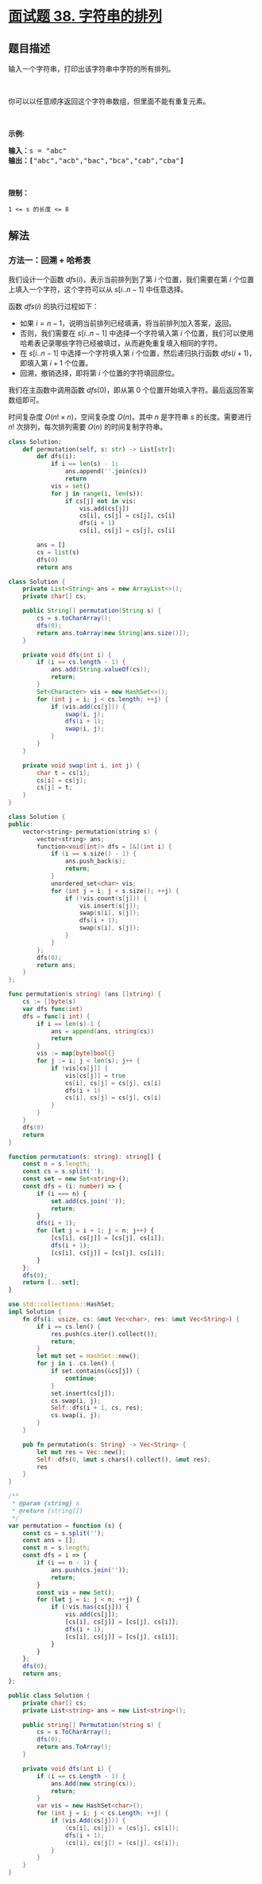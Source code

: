 # [面试题 38. 字符串的排列](https://leetcode.cn/problems/zi-fu-chuan-de-pai-lie-lcof/)

## 题目描述

<!-- 这里写题目描述 -->

<p>输入一个字符串，打印出该字符串中字符的所有排列。</p>

<p>&nbsp;</p>

<p>你可以以任意顺序返回这个字符串数组，但里面不能有重复元素。</p>

<p>&nbsp;</p>

<p><strong>示例:</strong></p>

<pre><strong>输入：</strong>s = &quot;abc&quot;
<strong>输出：[</strong>&quot;abc&quot;,&quot;acb&quot;,&quot;bac&quot;,&quot;bca&quot;,&quot;cab&quot;,&quot;cba&quot;<strong>]</strong>
</pre>

<p>&nbsp;</p>

<p><strong>限制：</strong></p>

<p><code>1 &lt;= s 的长度 &lt;= 8</code></p>

## 解法

### 方法一：回溯 + 哈希表

我们设计一个函数 $dfs(i)$，表示当前排列到了第 $i$ 个位置，我们需要在第 $i$ 个位置上填入一个字符，这个字符可以从 $s[i..n-1]$ 中任意选择。

函数 $dfs(i)$ 的执行过程如下：

-   如果 $i = n-1$，说明当前排列已经填满，将当前排列加入答案，返回。
-   否则，我们需要在 $s[i..n-1]$ 中选择一个字符填入第 $i$ 个位置，我们可以使用哈希表记录哪些字符已经被填过，从而避免重复填入相同的字符。
-   在 $s[i..n-1]$ 中选择一个字符填入第 $i$ 个位置，然后递归执行函数 $dfs(i+1)$，即填入第 $i+1$ 个位置。
-   回溯，撤销选择，即将第 $i$ 个位置的字符填回原位。

我们在主函数中调用函数 $dfs(0)$，即从第 0 个位置开始填入字符。最后返回答案数组即可。

时间复杂度 $O(n! \times n)$，空间复杂度 $O(n)$。其中 $n$ 是字符串 $s$ 的长度。需要进行 $n!$ 次排列，每次排列需要 $O(n)$ 的时间复制字符串。

<!-- tabs:start -->

```python
class Solution:
    def permutation(self, s: str) -> List[str]:
        def dfs(i):
            if i == len(s) - 1:
                ans.append(''.join(cs))
                return
            vis = set()
            for j in range(i, len(s)):
                if cs[j] not in vis:
                    vis.add(cs[j])
                    cs[i], cs[j] = cs[j], cs[i]
                    dfs(i + 1)
                    cs[i], cs[j] = cs[j], cs[i]

        ans = []
        cs = list(s)
        dfs(0)
        return ans
```

```java
class Solution {
    private List<String> ans = new ArrayList<>();
    private char[] cs;

    public String[] permutation(String s) {
        cs = s.toCharArray();
        dfs(0);
        return ans.toArray(new String[ans.size()]);
    }

    private void dfs(int i) {
        if (i == cs.length - 1) {
            ans.add(String.valueOf(cs));
            return;
        }
        Set<Character> vis = new HashSet<>();
        for (int j = i; j < cs.length; ++j) {
            if (vis.add(cs[j])) {
                swap(i, j);
                dfs(i + 1);
                swap(i, j);
            }
        }
    }

    private void swap(int i, int j) {
        char t = cs[i];
        cs[i] = cs[j];
        cs[j] = t;
    }
}
```

```cpp
class Solution {
public:
    vector<string> permutation(string s) {
        vector<string> ans;
        function<void(int)> dfs = [&](int i) {
            if (i == s.size() - 1) {
                ans.push_back(s);
                return;
            }
            unordered_set<char> vis;
            for (int j = i; j < s.size(); ++j) {
                if (!vis.count(s[j])) {
                    vis.insert(s[j]);
                    swap(s[i], s[j]);
                    dfs(i + 1);
                    swap(s[i], s[j]);
                }
            }
        };
        dfs(0);
        return ans;
    }
};
```

```go
func permutation(s string) (ans []string) {
	cs := []byte(s)
	var dfs func(int)
	dfs = func(i int) {
		if i == len(s)-1 {
			ans = append(ans, string(cs))
			return
		}
		vis := map[byte]bool{}
		for j := i; j < len(s); j++ {
			if !vis[cs[j]] {
				vis[cs[j]] = true
				cs[i], cs[j] = cs[j], cs[i]
				dfs(i + 1)
				cs[i], cs[j] = cs[j], cs[i]
			}
		}
	}
	dfs(0)
	return
}
```

```ts
function permutation(s: string): string[] {
    const n = s.length;
    const cs = s.split('');
    const set = new Set<string>();
    const dfs = (i: number) => {
        if (i === n) {
            set.add(cs.join(''));
            return;
        }
        dfs(i + 1);
        for (let j = i + 1; j < n; j++) {
            [cs[i], cs[j]] = [cs[j], cs[i]];
            dfs(i + 1);
            [cs[i], cs[j]] = [cs[j], cs[i]];
        }
    };
    dfs(0);
    return [...set];
}
```

```rust
use std::collections::HashSet;
impl Solution {
    fn dfs(i: usize, cs: &mut Vec<char>, res: &mut Vec<String>) {
        if i == cs.len() {
            res.push(cs.iter().collect());
            return;
        }
        let mut set = HashSet::new();
        for j in i..cs.len() {
            if set.contains(&cs[j]) {
                continue;
            }
            set.insert(cs[j]);
            cs.swap(i, j);
            Self::dfs(i + 1, cs, res);
            cs.swap(i, j);
        }
    }

    pub fn permutation(s: String) -> Vec<String> {
        let mut res = Vec::new();
        Self::dfs(0, &mut s.chars().collect(), &mut res);
        res
    }
}
```

```js
/**
 * @param {string} s
 * @return {string[]}
 */
var permutation = function (s) {
    const cs = s.split('');
    const ans = [];
    const n = s.length;
    const dfs = i => {
        if (i == n - 1) {
            ans.push(cs.join(''));
            return;
        }
        const vis = new Set();
        for (let j = i; j < n; ++j) {
            if (!vis.has(cs[j])) {
                vis.add(cs[j]);
                [cs[i], cs[j]] = [cs[j], cs[i]];
                dfs(i + 1);
                [cs[i], cs[j]] = [cs[j], cs[i]];
            }
        }
    };
    dfs(0);
    return ans;
};
```

```cs
public class Solution {
    private char[] cs;
    private List<string> ans = new List<string>();

    public string[] Permutation(string s) {
        cs = s.ToCharArray();
        dfs(0);
        return ans.ToArray();
    }

    private void dfs(int i) {
        if (i == cs.Length - 1) {
            ans.Add(new string(cs));
            return;
        }
        var vis = new HashSet<char>();
        for (int j = i; j < cs.Length; ++j) {
            if (vis.Add(cs[j])) {
                (cs[i], cs[j]) = (cs[j], cs[i]);
                dfs(i + 1);
                (cs[i], cs[j]) = (cs[j], cs[i]);
            }
        }
    }
}
```

<!-- tabs:end -->

<!-- end -->
